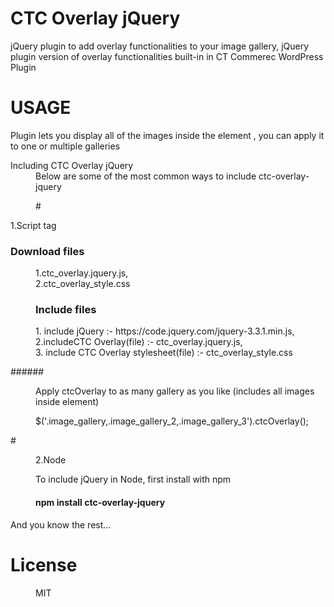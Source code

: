 # CTC Overlay jQuery





jQuery plugin to add overlay functionalities to your image gallery, jQuery plugin version of overlay functionalities built-in in CT Commerec WordPress Plugin  

# USAGE
Plugin  lets you display all of the images inside the element , you can apply it to one or multiple galleries
<dl>
<dt> Including CTC Overlay jQuery


 </dt> 
<dd>Below are some of the most common ways to include ctc-overlay-jquery<dd> 

#<dt>1.Script tag</dt>


### <dt> Download files </dt>
<dd>1.ctc_overlay.jquery.js,</dd>
<dd>2.ctc_overlay_style.css</dd>

  
### <dd>Include files</dd>
 <dd>1. include jQuery :- https://code.jquery.com/jquery-3.3.1.min.js,</dd>
 <dd>2.includeCTC Overlay(file) :- ctc_overlay.jquery.js,</dd>
 <dd>3. include CTC Overlay stylesheet(file) :-  ctc_overlay_style.css</dd>


######<dd>Apply ctcOverlay to as many gallery as you like (includes all images inside element)</dd>

 <dd> $('.image_gallery,.image_gallery_2,.image_gallery_3').ctcOverlay();</dd>

</dl>
<dl>

#<dd>2.Node</dd>
<dd>To include jQuery in Node, first install with npm</dd>

#### <dd> npm install ctc-overlay-jquery</dd>

<dt>And you know the rest...</dt>

# License 
<dd>MIT</dd>

</dl>

